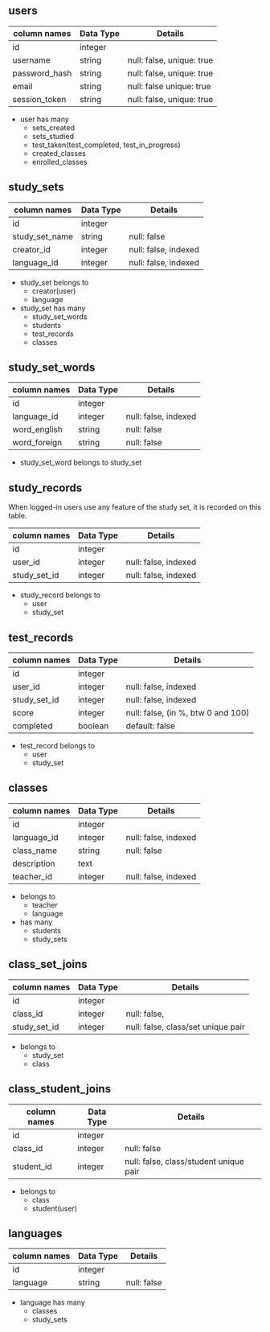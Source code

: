 ## users
column names    | Data Type | Details
----------------|-----------|---------------------
id              | integer   |    
username        | string    | null: false, unique: true  
password_hash   | string    | null: false, unique: true
email           | string    | null: false  unique: true
session_token   | string    | null: false, unique: true

- user has many
  - sets_created
  - sets_studied
  - test_taken(test_completed, test_in_progress)
  - created_classes
  - enrolled_classes

## study_sets
column names    | Data Type | Details
----------------|-----------|---------------------
id              | integer   |    
study_set_name  | string    | null: false
creator_id      | integer   | null: false, indexed
language_id     | integer   | null: false, indexed


- study_set belongs to
  - creator(user)
  - language
- study_set has many
  - study_set_words
  - students
  - test_records
  - classes

## study_set_words
column names    | Data Type | Details
----------------|-----------|---------------------
id              | integer   |   
language_id     | integer   | null: false, indexed
word_english    | string    | null: false
word_foreign    | string    | null: false

- study_set_word belongs to study_set


## study_records
When logged-in users use any feature of the study set, it is recorded on this table.

column names    | Data Type | Details
----------------|-----------|---------------------
id              | integer   |
user_id         | integer   | null: false, indexed
study_set_id    | integer   | null: false, indexed

- study_record belongs to
  - user
  - study_set

## test_records
column names    | Data Type | Details
----------------|-----------|---------------------
id              | integer   |
user_id         | integer   | null: false, indexed
study_set_id    | integer   | null: false, indexed
score           | integer   | null: false, (in %, btw 0 and 100)
completed       | boolean   | default: false

- test_record belongs to
  - user
  - study_set

## classes
column names    | Data Type | Details
----------------|-----------|---------------------
id              | integer   |
language_id     | integer   | null: false, indexed
class_name      | string    | null: false
description     | text      |
teacher_id      | integer   | null: false, indexed

- belongs to
  - teacher
  - language
- has many
  - students
  - study_sets

## class_set_joins
column names    | Data Type | Details
----------------|-----------|---------------------
id              | integer   |
class_id        | integer   | null: false,
study_set_id    | integer   | null: false, class/set unique pair

- belongs to
  - study_set
  - class

## class_student_joins
column names    | Data Type | Details
----------------|-----------|---------------------
id              | integer   |
class_id        | integer   | null: false
student_id      | integer   | null: false, class/student unique pair

- belongs to
  - class
  - student(user)


## languages
column names    | Data Type | Details
----------------|-----------|---------------------
id              | integer   |
language        | string    | null: false

- language has many
  - classes
  - study_sets
